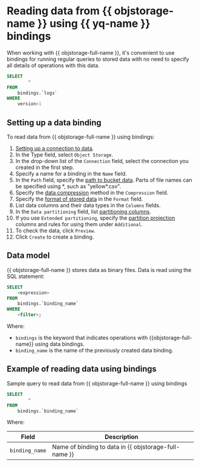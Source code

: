 # Reading data from {{ objstorage-name }} using {{ yq-name }} bindings

When working with {{ objstorage-full-name }}, it's convenient to use bindings for running regular queries to stored data with no need to specify all details of operations with this data.

```sql
SELECT
        *
FROM
    bindings.`logs`
WHERE
    version>1
```

## Setting up a data binding

To read data from {{ objstorage-full-name }} using bindings:
1. [Setting up a connection to data](./object-storage.md#create_connection).
1. In the Type field, select `Object Storage`.
1. In the drop-down list of the `Connection` field, select the connection you created in the first step.
1. Specify a name for a binding in the `Name` field.
1. In the `Path` field, specify the [path to bucket data](object-storage.md#path_format). Parts of file names can be specified using \*, such as "yellow\*.csv".
1. Specify the [data compression](formats.md#compression) method in the `Compression` field.
1. Specify the [format of stored data](formats.md#formats) in the `Format` field.
2. List data columns and their data types in the `Columns` fields.
3. In the `Data partitioning` field, list [partitioning columns](../concepts/partitioning.md).
4. If you use `Extended partitioning`, specify the [partition projection](../concepts//partition-projection.md) columns and rules for using them under `Additional`.
5. To check the data, click `Preview`.
6. Click `Create` to create a binding.


## Data model

{{ objstorage-full-name }} stores data as binary files. Data is read using the SQL statement:

```sql
SELECT
    <expression>
FROM
    bindings.`binding_name`
WHERE
    <filter>;
```

Where:

- `bindings` is the keyword that indicates operations with {{objstorage-full-name}} using data bindings.
- `binding_name` is the name of the previously created data binding.

## Example of reading data using bindings

Sample query to read data from {{ objstorage-full-name }} using bindings

```sql
SELECT
        *
FROM
    bindings.`binding_name`
```

Where:

|Field|Description|
|--|---|
|`binding_name`| Name of binding to data in {{ objstorage-full-name }}|
